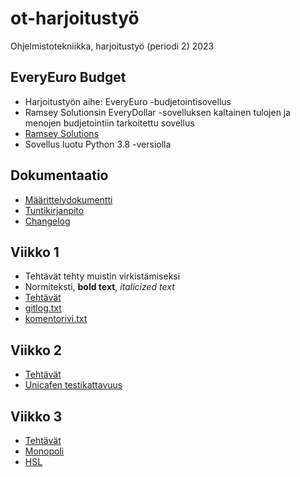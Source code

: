 # ot-harjoitustyö
Ohjelmistotekniikka, harjoitustyö (periodi 2) 2023

## EveryEuro Budget
* Harjoitustyön aihe: EveryEuro -budjetointisovellus
* Ramsey Solutionsin EveryDollar -sovelluksen kaltainen tulojen ja menojen budjetointiin tarkoitettu sovellus
* [Ramsey Solutions](https://www.ramseysolutions.com/ramseyplus/everydollar)
* Sovellus luotu Python 3.8 -versiolla

## Dokumentaatio
* [Määrittelydokumentti](https://github.com/aarekr/ot-harjoitustyo/tree/main/EveryEuro/dokumentaatio/maarittelydokumentti.md)
* [Tuntikirjanpito](https://github.com/aarekr/ot-harjoitustyo/tree/main/EveryEuro/dokumentaatio/tuntikirjanpito.md)
* [Changelog](https://github.com/aarekr/ot-harjoitustyo/tree/main/EveryEuro/dokumentaatio/changelog.md)

## Viikko 1
* Tehtävät tehty muistin virkistämiseksi
* Normiteksti, __bold text__, _italicized text_
* [Tehtävät](https://github.com/aarekr/ot-harjoitustyo/tree/main/laskarit/viikko1)
* [gitlog.txt](https://github.com/aarekr/ot-harjoitustyo/blob/main/laskarit/viikko1/gitlog.txt)
* [komentorivi.txt](https://github.com/aarekr/ot-harjoitustyo/blob/main/laskarit/viikko1/komentorivi.txt)

## Viikko 2
* [Tehtävät](https://github.com/aarekr/ot-harjoitustyo/tree/main/laskarit/viikko2)
* [Unicafen testikattavuus](https://github.com/aarekr/ot-harjoitustyo/blob/main/laskarit/viikko2/Testikattavuus%202023-11-13.png)

## Viikko 3
* [Tehtävät](https://github.com/aarekr/ot-harjoitustyo/tree/main/laskarit/viikko3)
* [Monopoli](https://github.com/aarekr/ot-harjoitustyo/blob/main/laskarit/viikko3/monopoli.md)
* [HSL](https://github.com/aarekr/ot-harjoitustyo/blob/main/laskarit/viikko3/sekvenssikaavio.md)
